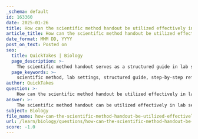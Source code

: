 ```yaml
---
_schema: default
id: 163360
date: 2025-01-26
title: How can the scientific method handout be utilized effectively in lab settings?
article_title: How can the scientific method handout be utilized effectively in lab settings?
date_format: MMM DD, YYYY
post_on_text: Posted on
seo:
  title: QuickTakes | Biology
  page_description: >-
    The scientific method handout serves as a structured guide in lab settings, helping students to follow systematic steps, reinforce concepts, encourage inquiry, analyze data, and engage in hands-on activities for effective scientific learning.
  page_keywords: >-
    scientific method, lab settings, structured guide, step-by-step reference, inquiry, data analysis, hands-on activities, reproducibility, group work, education, experiments, student engagement, critical thinking, problem-solving, active learning
author: QuickTakes
question: >-
    How can the scientific method handout be utilized effectively in lab settings?
answer: >-
    The scientific method handout can be utilized effectively in lab settings by serving as a structured guide for students to follow throughout their experiments. Here are several ways to maximize its effectiveness:\n\n1. **Step-by-Step Reference**: The handout outlines the key steps of the scientific method, which include asking a question, conducting background research, forming a hypothesis, designing and conducting an experiment, analyzing data, and drawing conclusions. Students can refer to this handout to ensure they are following each step systematically, which helps in maintaining a structured approach to their experiments.\n\n2. **Reinforcement of Concepts**: Activities like the Penny Lab, which can be adapted for various educational levels, reinforce the steps of the scientific method. By using the handout in conjunction with such activities, students can better understand how to apply theoretical concepts in practical scenarios.\n\n3. **Encouraging Inquiry**: The handout can encourage students to formulate their own research questions based on observations. This aligns with the scientific method's emphasis on inquiry and exploration, allowing students to engage more deeply with the material.\n\n4. **Data Analysis and Interpretation**: The handout can include sections on how to analyze data and interpret results. This is crucial for students to understand the importance of data in drawing valid conclusions, which is a key component of the scientific method.\n\n5. **Hands-On Activities**: Incorporating hands-on experiments that align with the steps outlined in the handout can enhance learning. For example, students can conduct experiments like the Transfer of Energy Experiment or the Fortune Telling Fish activity, using the handout to guide their process.\n\n6. **Games and Interactive Learning**: The handout can suggest games and activities that make learning about the scientific method enjoyable. For instance, a card sort activity where students match steps of the scientific method with examples can reinforce their understanding in a fun way.\n\n7. **Promoting Reproducibility**: The handout can emphasize the importance of reproducibility in experiments, encouraging students to document their methods and results clearly. This practice is essential for validating scientific findings and building a robust body of knowledge.\n\n8. **Facilitating Group Work**: In group settings, the handout can serve as a common reference point, ensuring that all group members are aligned on the steps being taken. This can enhance collaboration and communication among students.\n\nBy integrating the scientific method handout into lab activities, educators can foster a more engaging and effective learning environment that emphasizes critical thinking, problem-solving, and scientific inquiry.
subject: Biology
file_name: how-can-the-scientific-method-handout-be-utilized-effectively-in-lab-settings.md
url: /learn/biology/questions/how-can-the-scientific-method-handout-be-utilized-effectively-in-lab-settings
score: -1.0
---
```


&nbsp;